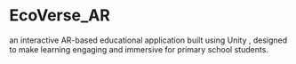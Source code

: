 # EcoVerse_AR
an interactive AR-based educational application built using Unity , designed to make learning engaging and immersive for primary school students.
